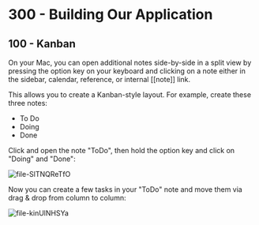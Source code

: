 # 300 - Building Our Application

## 100 - Kanban

On your Mac, you can open additional notes side-by-side in a split view by pressing the option key on your keyboard and clicking on a note either in the sidebar, calendar, reference, or internal [[note]] link. 

This allows you to create a Kanban-style layout. For example, create these three notes:

- To Do
- Doing
- Done

Click and open the note "ToDo", then hold the option key and click on "Doing" and "Done":

![file-SlTNQReTfO](https://github.com/user-attachments/assets/cdd03289-086b-4afe-87ee-c4864813f48f)

Now you can create a few tasks in your "ToDo" note and move them via drag & drop from column to column:

![file-kinUlNHSYa](https://github.com/user-attachments/assets/aa63b08d-ab3a-4304-b5c7-eeaa69496d74)
